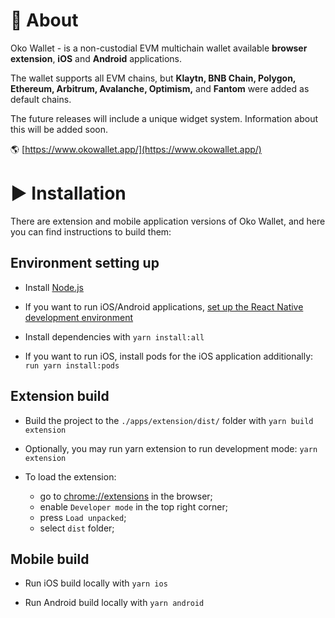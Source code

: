 # 📝  About

Oko Wallet - is a non-custodial EVM multichain wallet available **browser extension**, **iOS** and **Android** applications.

The wallet supports all EVM chains, but **Klaytn, BNB Chain, Polygon, Ethereum, Arbitrum, Avalanche, Optimism,** and **Fantom** were added as default chains.

The future releases will include a unique widget system. Information about this will be added soon.

🌎 [https://www.okowallet.app/](https://www.okowallet.app/)

# ▶️  Installation

There are extension and mobile application versions of Oko Wallet, and here you can find instructions to build them:

## Environment setting up

- Install [Node.js](https://nodejs.org)

- If you want to run iOS/Android applications, [set up the React Native development environment](https://reactnative.dev/docs/environment-setup)

- Install dependencies with 
`yarn install:all`

- If you want to run iOS, install pods for the iOS application additionally:
`run yarn install:pods`

## Extension build

- Build the project to the `./apps/extension/dist/` folder with 
`yarn build extension`

- Optionally, you may run yarn extension to run development mode:
`yarn extension`

- To load the extension:
	- go to [chrome://extensions](chrome://extensions/) in the browser;
	- enable `Developer mode` in the top right corner;
	- press `Load unpacked`;
	- select `dist` folder;

## Mobile build

- Run iOS build locally with
`yarn ios`

- Run Android build locally with
`yarn android`
